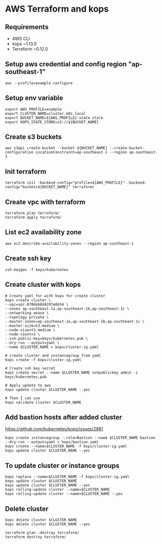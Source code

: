 # AWS Terraform and kops

## Requirements

 - AWS CLI
 - kops ~1.13.0
 - Terraform ~0.12.0

## Setup aws credential and config region "ap-southeast-1"
```
aws --profile=example configure
```

## Setup env variable 
```
export AWS_PROFILE=example
export CLUSTER_NAME=cluster.k8s.local
export BUCKET_NAME=${AWS_PROFILE}-state-store
export KOPS_STATE_STORE=s3://${BUCKET_NAME}
```

## Create s3 buckets
```
aws s3api create-bucket --bucket ${BUCKET_NAME} --create-bucket-configuration LocationConstraint=ap-southeast-1 --region ap-southeast-1
```

## Init terraform
```
terraform init -backend-config="profile=${AWS_PROFILE}" -backend-config="bucket=${BUCKET_NAME}" terraform/
```

## Create vpc with terraform
```
terraform plan terraform/
terraform apply terraform/
```

## List ec2 availability zone 
```
aws ec2 describe-availability-zones --region ap-southeast-1
```

## Create ssh key
```
ssh-keygen -f keys/kubernetes
```

## Create cluster with kops 
```
# Create yaml for with kops for create cluster 
kops create cluster \
--vpc=vpc-070deb8d4297e6b54 \
--zones ap-southeast-1a,ap-southeast-1b,ap-southeast-1c \
--networking weave \
--topology private \
--master-zones=ap-southeast-1a,ap-southeast-1b,ap-southeast-1c \
--master-size=t3.medium \
--node-size=t3.medium \
--node-count=1 \
--ssh-public-key=keys/kubernetes.pub \
--dry-run --output=yaml \
--name $CLUSTER_NAME > kops/cluster-ig.yaml

# create cluster and instancegroup from yaml
kops create -f kops/cluster-ig.yaml

# Create ssh key secret 
kops create secret --name $CLUSTER_NAME sshpublickey admin -i keys/kubernetes.pub

# Apply update to aws
kops update cluster $CLUSTER_NAME --yes

# Then I can use 
kops validate cluster $CLUSTER_NAME
```

## Add bastion hosts after added cluster
https://github.com/kubernetes/kops/issues/2881
```
kops create instancegroup --role=Bastion --name $CLUSTER_NAME bastion --dry-run --output=yaml > kops/bastion.yaml
kops create --name=$CLUSTER_NAME -f kops/cluster-ig.yaml
kops update cluster $CLUSTER_NAME --yes
```

## To update cluster or instance groups
```
kops replace --name=$CLUSTER_NAME -f kops/cluster-ig.yaml
kops update cluster $CLUSTER_NAME
kops update cluster $CLUSTER_NAME --yes
kops rolling-update cluster --name=$CLUSTER_NAME
kops rolling-update cluster --name=$CLUSTER_NAME --yes
```

## Delete cluster
```
kops delete cluster $CLUSTER_NAME
kops delete cluster $CLUSTER_NAME --yes

terraform plan -destroy terraform/
terraform destroy terraform/
```

